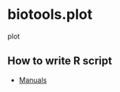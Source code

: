 # biotools.plot
plot 
## How to write R script

* [Manuals](https://cran.r-project.org/manuals.html)
